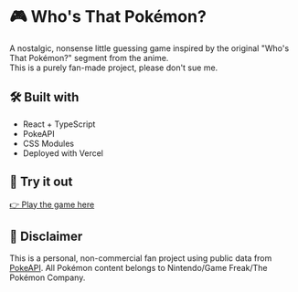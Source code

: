 # 🎮 Who's That Pokémon?

A nostalgic, nonsense little guessing game inspired by the original "Who's That Pokémon?" segment from the anime.  
This is a purely fan-made project, please don't sue me.

## 🛠️ Built with
- React + TypeScript
- PokeAPI
- CSS Modules
- Deployed with Vercel

## 🚀 Try it out
[👉 Play the game here](https://whos-that-pokemon-nu.vercel.app)

## 📎 Disclaimer
This is a personal, non-commercial fan project using public data from [PokeAPI](https://pokeapi.co). All Pokémon content belongs to Nintendo/Game Freak/The Pokémon Company.